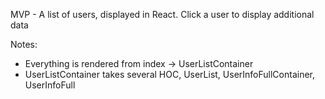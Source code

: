MVP - A list of users, displayed in React. Click a user to display additional data

Notes:
* Everything is rendered from index -> UserListContainer
* UserListContainer takes several HOC, UserList, UserInfoFullContainer, UserInfoFull
